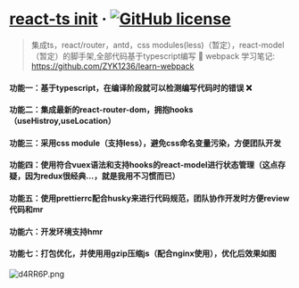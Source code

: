 # [react-ts init](https://reactjs.org/) &middot; [![GitHub license](https://img.shields.io/badge/license-MIT-blue.svg)](https://github.com/facebook/react/blob/master/LICENSE)
> 集成ts，react/router，antd，css modules(less)（暂定），react-model（暂定）的脚手架,全部代码基于typescript编写 🐛
> webpack 学习笔记: https://github.com/ZYK1236/learn-webpack

#### 功能一：基于typescript，在编译阶段就可以检测编写代码时的错误 ❌

#### 功能二：集成最新的react-router-dom，拥抱hooks （useHistroy,useLocation）

#### 功能三：采用css module（支持less），避免css命名变量污染，方便团队开发

#### 功能四：使用符合vuex语法和支持hooks的react-model进行状态管理（这点存疑，因为redux很经典...，就是我用不习惯而已）

#### 功能五：使用prettierrc配合husky来进行代码规范，团队协作开发时方便review代码和mr

#### 功能六：开发环境支持hmr

#### 功能七：打包优化，并使用用gzip压缩js（配合nginx使用），优化后效果如图

![d4RR6P.png](https://s1.ax1x.com/2020/08/27/d4RR6P.png)
